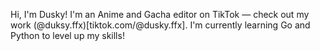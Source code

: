 Hi, I'm Dusky!
  I'm an Anime and Gacha editor on TikTok — check out my work (@duksy.ffx)[tiktok.com/@dusky.ffx].
  I'm currently learning Go and Python to level up my skills!
